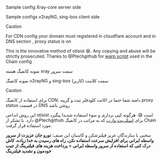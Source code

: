 Sample config Xray-core server side

Sample configs v2rayNG, sing-box client side

>[!Caution]
> For CDN config your domain must registered in cloudflare account and in DNS section , proxy status is on


This is the innovative method of otisist 😄. Any copying and abuse will be strictly prosecuted.
Thanks to @Ptechgithub for [warp script](https://github.com/Ptechgithub/warp) used in the Chain config


نمونه کانفیگ هسته xray سمت سرور

نمونه کانفیگ v2rayNG و sing-box سمت کلاینت (کاربر)
>[!Caution]
>برای استفاده از کانفیگ CDN، دامنه شما حتما در اکانت کلودفلر ثبت و گزینه proxy status در قسمت DNS روشن باشد


این روش ابداعی otisist است 😄. هرگونه کپی برداری و سوء استفاده شدیدا پیگیرد دارد.
با تشکر از @Ptechgithub برای [اسکریپت وارپ](https://github.com/Ptechgithub/warp) که به مراتب در کانفیگ Chain مورد استفاده قرار گرفت.

سخنی با سازندگان عزیز فیلترشکن و کاسبان این صنف:
**تورو جان عزیزت از سرور واسطه ایرانی برای افزایش سرعت استفاده نکن، راه های رسیدن به خدا زیاده، کاش درک کنی که استفاده از سرور واسطه ایرانی = پرداخت هزینه های فیلترینگ از جیب خودمون و تشدید فیلترینگ**
